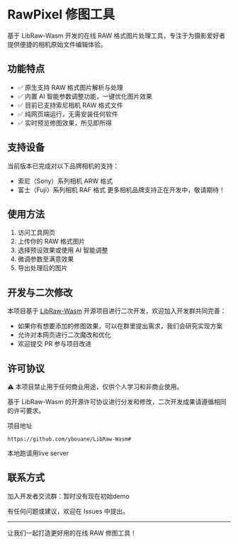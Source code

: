 # RawPixel 修图工具

基于 LibRaw-Wasm 开发的在线 RAW 格式图片处理工具，专注于为摄影爱好者提供便捷的相机原始文件编辑体验。

## 功能特点

- ✅ 原生支持 RAW 格式图片解析与处理
- ✅ 内置 AI 智能参数调整功能，一键优化图片效果
- ✅ 目前已支持索尼相机 RAW 格式文件
- ✅ 纯网页端运行，无需安装任何软件
- ✅ 实时预览修图效果，所见即所得

## 支持设备

当前版本已完成对以下品牌相机的支持：

- 索尼（Sony）系列相机 ARW 格式
- 富士（Fuji）系列相机 RAF 格式
更多相机品牌支持正在开发中，敬请期待！

## 使用方法

1. 访问工具网页
2. 上传你的 RAW 格式图片
3. 选择预设效果或使用 AI 智能调整
4. 微调参数至满意效果
5. 导出处理后的图片

## 开发与二次修改

本项目基于 [LibRaw-Wasm](https://github.com/ybouane/LibRaw-Wasm) 开源项目进行二次开发，欢迎加入开发群共同完善：

- 如果你有想要添加的修图效果，可以在群里提出需求，我们会研究实现方案
- 允许对本网页进行二次魔改和优化
- 欢迎提交 PR 参与项目改进

## 许可协议

⚠️ 本项目禁止用于任何商业用途，仅供个人学习和非商业使用。

基于 LibRaw-Wasm 的开源许可协议进行分发和修改，二次开发成果请遵循相同的许可要求。

项目地址

```
https://github.com/ybouane/LibRaw-Wasm#
```

本地跑请用live server

## 联系方式

加入开发者交流群：暂时没有现在初始demo

有任何问题或建议，欢迎在 Issues 中提出。

------

让我们一起打造更好用的在线 RAW 修图工具！